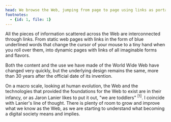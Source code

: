 ```yaml
---
head: We browse the Web, jumping from page to page using links as portals.
footnotes:
  - {id: 1, file: 1}
---
```


All the pieces of information scattered across the Web are interconnected through links. From static web pages with links in the form of blue underlined words that change the cursor of your mouse to a tiny hand when you roll over them, into dynamic pages with links of all imaginable forms and flavors.

Both the content and the use we have made of the World Wide Web have changed very quickly, but the underlying design remains the same, more than 30 years after the official date of its invention.

On a macro scale, looking at human evolution, the Web and the technologies that provided the foundations for the Web to exist are in their infancy, or as Jaron Lanier likes to put it out, "we are toddlers" <sup>[1]</sup>. I coincide with Lanier's line of thought. There is plenty of room to grow and improve what we know as the Web, as we are starting to understand what becoming a digital society means and implies.